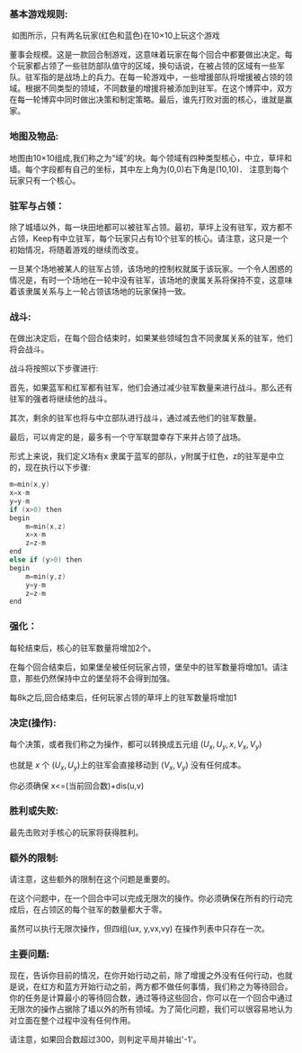 ### 基本游戏规则:
​	如图所示，只有两名玩家(红色和蓝色)在10×10上玩这个游戏

​	董事会规模。这是一款回合制游戏，这意味着玩家在每个回合中都要做出决定。每个玩家都占领了一些驻防部队值守的区域，换句话说，在被占领的区域有一些军队。驻军指的是战场上的兵力。在每一轮游戏中，一些增援部队将增援被占领的领域。根据不同类型的领域，不同数量的增援将被添加到驻军。在这个博弈中，双方在每一轮博弈中同时做出决策和制定策略。最后，谁先打败对面的核心，谁就是赢家。

### 地图及物品:
  地图由10×10组成,我们称之为“域”的块。每个领域有四种类型核心，中立，草坪和墙。每个字段都有自己的坐标，其中左上角为(0,0)右下角是(10,10)． 
  注意到每个玩家只有一个核心。

### 驻军与占领：
除了城墙以外，每一块田地都可以被驻军占领。最初，草坪上没有驻军，双方都不占领，Keep有中立驻军，每个玩家只占有10个驻军的核心。请注意，这只是一个初始情况，将随着游戏的继续而改变。

一旦某个场地被某人的驻军占领，该场地的控制权就属于该玩家。一个令人困惑的情况是，有时一个场地在一轮中没有驻军，该场地的隶属关系将保持不变，这意味着该隶属关系与上一轮占领该场地的玩家保持一致。

### 战斗:
在做出决定后，在每个回合结束时，如果某些领域包含不同隶属关系的驻军，他们将会战斗。

战斗将按照以下步骤进行:

首先，如果蓝军和红军都有驻军，他们会通过减少驻军数量来进行战斗。那么还有驻军的强者将继续他的战斗。

其次，剩余的驻军也将与中立部队进行战斗，通过减去他们的驻军数量。

最后，可以肯定的是，最多有一个守军联盟幸存下来并占领了战场。

形式上来说，我们定义场有x 隶属于蓝军的部队，y附属于红色，z的驻军是中立的，现在执行以下步骤:

~~~cpp
m=min(x,y)
x=x-m
y=y-m
if (x>0) then
begin
	m=min(x,z)
	x=x-m
	z=z-m
end
else if (y>0) then
begin
	m=min(y,z)
	y=y-m
	z=z-m
end
~~~

### 强化：

每轮结束后，核心的驻军数量将增加2个。

在每个回合结束后，如果堡垒被任何玩家占领，堡垒中的驻军数量将增加1。请注意，那些仍然保持中立的堡垒将不会得到加强。

每8k之后,回合结束后，任何玩家占领的草坪上的驻军数量将增加1

### 决定(操作):

每个决策，或者我们称之为操作，都可以转换成五元组 $(U_x,U_y,x,V_x,V_y)$

也就是 $x$ 个 $(U_x, U_y)$上的驻军会直接移动到 $(V_x,V_y)$ 没有任何成本。

你必须确保 x<=(当前回合数)+dis(u,v)

### 胜利或失败:

最先击败对手核心的玩家将获得胜利。

### 额外的限制:

请注意，这些额外的限制在这个问题是重要的。

在这个问题中，在一个回合中可以完成无限次的操作。你必须确保在所有的行动完成后，在占领区的每个驻军的数量都大于零。



虽然可以执行无限次操作，但四组(ux, y,vx,vy)
在操作列表中只存在一次。

### 主要问题:

现在，告诉你目前的情况，在你开始行动之前，除了增援之外没有任何行动，也就是说，在红方和蓝方开始行动之前，两方都不做任何事情，我们称之为等待回合。你的任务是计算最小的等待回合数，通过等待这些回合，你可以在一个回合中通过无限次的操作占据除了墙以外的所有领域。为了简化问题，我们可以很容易地认为对立面在整个过程中没有任何作用。

请注意，如果回合数超过300，则判定平局并输出'-1'。

